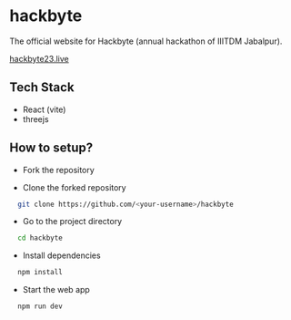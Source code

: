 # hackbyte
The official website for Hackbyte (annual hackathon of IIITDM Jabalpur).

[hackbyte23.live](https://hackbyte23.live)

## Tech Stack
- React (vite) 
- threejs

## How to setup?
- Fork the repository

- Clone the forked repository

```bash
  git clone https://github.com/<your-username>/hackbyte
```

- Go to the project directory

```bash
  cd hackbyte
```

- Install dependencies

```bash
  npm install
```

- Start the web app

```bash
  npm run dev
```
